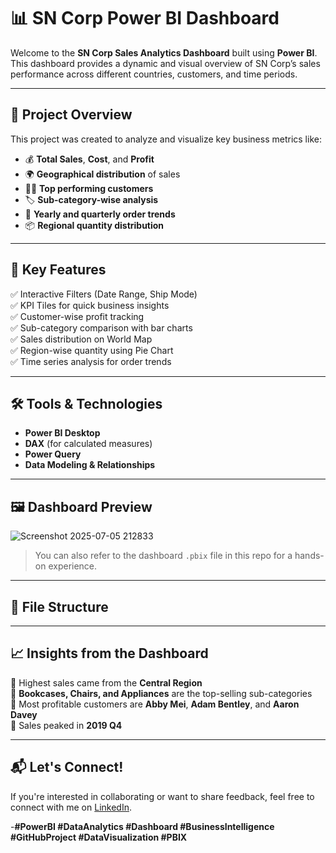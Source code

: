 # 📊 SN Corp Power BI Dashboard

Welcome to the **SN Corp Sales Analytics Dashboard** built using **Power BI**.  
This dashboard provides a dynamic and visual overview of SN Corp’s sales performance across different countries, customers, and time periods.

---

## 🚀 Project Overview

This project was created to analyze and visualize key business metrics like:

- 💰 **Total Sales**, **Cost**, and **Profit**
- 🌍 **Geographical distribution** of sales
- 🧍‍♂️ **Top performing customers**
- 🏷️ **Sub-category-wise analysis**
- 📅 **Yearly and quarterly order trends**
- 📦 **Regional quantity distribution**

---

## 📌 Key Features

✅ Interactive Filters (Date Range, Ship Mode)  
✅ KPI Tiles for quick business insights  
✅ Customer-wise profit tracking  
✅ Sub-category comparison with bar charts  
✅ Sales distribution on World Map  
✅ Region-wise quantity using Pie Chart  
✅ Time series analysis for order trends

---

## 🛠 Tools & Technologies

- **Power BI Desktop**
- **DAX** (for calculated measures)
- **Power Query**
- **Data Modeling & Relationships**

---

## 🖼️ Dashboard Preview

![Screenshot 2025-07-05 212833](https://github.com/user-attachments/assets/19ff8305-98a6-42d0-a817-1680ab126dc0)


> You can also refer to the dashboard `.pbix` file in this repo for a hands-on experience.

---

## 📁 File Structure

---

## 📈 Insights from the Dashboard

📍 Highest sales came from the **Central Region**  
📍 **Bookcases, Chairs, and Appliances** are the top-selling sub-categories  
📍 Most profitable customers are **Abby Mei**, **Adam Bentley**, and **Aaron Davey**  
📍 Sales peaked in **2019 Q4**

---

## 📬 Let's Connect!

If you're interested in collaborating or want to share feedback, feel free to connect with me on [LinkedIn](https://www.linkedin.com/in/gourav2014).

-**#PowerBI #DataAnalytics #Dashboard #BusinessIntelligence #GitHubProject #DataVisualization #PBIX**


